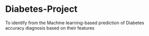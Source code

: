 # Diabetes-Project
 To identify from the Machine learning-based prediction of Diabetes accuracy diagnosis based on their features
